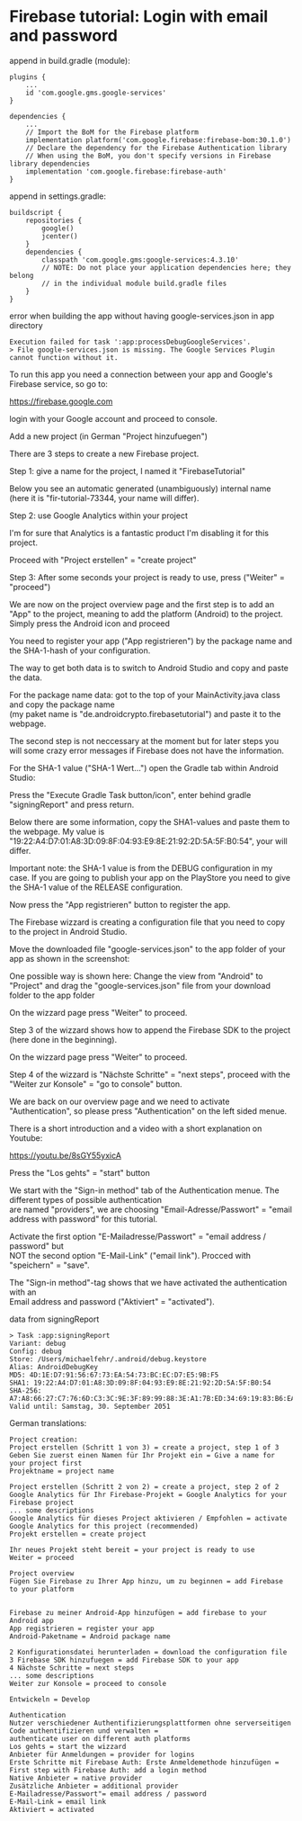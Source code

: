 # Firebase tutorial: Login with email and password

append in build.gradle (module):
```plaintext
plugins {
    ...
    id 'com.google.gms.google-services'
}

dependencies {
    ...
    // Import the BoM for the Firebase platform
    implementation platform('com.google.firebase:firebase-bom:30.1.0')
    // Declare the dependency for the Firebase Authentication library
    // When using the BoM, you don't specify versions in Firebase library dependencies
    implementation 'com.google.firebase:firebase-auth'
}
```

append in settings.gradle:
```plaintext
buildscript {
    repositories {
        google()
        jcenter()
    }
    dependencies {
        classpath 'com.google.gms:google-services:4.3.10'
        // NOTE: Do not place your application dependencies here; they belong
        // in the individual module build.gradle files
    }
}
```

error when building the app without having google-services.json in app directory
```plaintext
Execution failed for task ':app:processDebugGoogleServices'.
> File google-services.json is missing. The Google Services Plugin cannot function without it. 
```

To run this app you need a connection between your app and Google's Firebase service, so go to: 

https://firebase.google.com

login with your Google account and proceed to console.

Add a new project (in German "Project hinzufuegen")

There are 3 steps to create a new Firebase project.

Step 1: give a name for the project, I named it "FirebaseTutorial"

Below you see an automatic generated (unambiguously) internal name (here it is "fir-tutorial-73344, your name will differ).

Step 2: use Google Analytics within your project

I'm for sure that Analytics is a fantastic product I'm disabling it for this project.

Proceed with "Project erstellen" = "create project"

Step 3: After some seconds your project is ready to use, press ("Weiter" = "proceed")

We are now on the project overview page and the first step is to add an "App" to the project, 
meaning to add the platform (Android) to the project. Simply press the Android icon and proceed

You need to register your app ("App registrieren") by the package name and the SHA-1-hash of your configuration.

The way to get both data is to switch to Android Studio and copy and paste the data.

For the package name data: got to the top of your MainActivity.java class and copy the package name  
(my paket name is "de.androidcrypto.firebasetutorial") and paste it to the webpage. 

The second step is not neccessary at the moment but for later steps you will some crazy error messages if 
Firebase does not have the information. 

For the SHA-1 value ("SHA-1 Wert...") open the Gradle tab within Android Studio:

Press the "Execute Gradle Task button/icon", enter behind gradle "signingReport" and press return.

Below there are some information, copy the SHA1-values and paste them to the webpage. My value is 
"19:22:A4:D7:01:A8:3D:09:8F:04:93:E9:8E:21:92:2D:5A:5F:B0:54", your will differ.

Important note: the SHA-1 value is from the DEBUG configuration in my case. If you are going to 
publish your app on the PlayStore you need to give the SHA-1 value of the RELEASE configuration. 

Now press the "App registrieren" button to register the app.

The Firebase wizzard is creating a configuration file that you need to copy to the project in Android Studio.

Move the downloaded file "google-services.json" to the app folder of your app as shown in the screenshot:

One possible way is shown here: Change the view from "Android" to "Project" and drag the "google-services.json" 
file from your download folder to the app folder  

On the wizzard page press "Weiter" to proceed.

Step 3 of the wizzard shows how to append the Firebase SDK to the project (here done in the beginning).

On the wizzard page press "Weiter" to proceed.

Step 4 of the wizzard is "Nächste Schritte" = "next steps", proceed with the "Weiter zur Konsole" = 
"go to console" button.

We are back on our overview page and we need to activate "Authentication", so please press "Authentication" 
on the left sided menue.

There is a short introduction and a video with a short explanation on Youtube:

https://youtu.be/8sGY55yxicA

Press the "Los gehts" = "start" button

We start with the "Sign-in method" tab of the Authentication menue. The different types of possible authentication  
are named "providers", we are choosing "Email-Adresse/Passwort" = "email address with password" for 
this tutorial.

Activate the first option "E-Mailadresse/Passwort" = "email address / password" but  
NOT the second option "E-Mail-Link" ("email link"). Procced with "speichern" = "save".

The "Sign-in method"-tag shows that we have activated the authentication with an  
Email address and password ("Aktiviert" = "activated"). 


data from signingReport
```plaintext
> Task :app:signingReport
Variant: debug
Config: debug
Store: /Users/michaelfehr/.android/debug.keystore
Alias: AndroidDebugKey
MD5: 4D:1E:D7:91:56:67:73:EA:54:73:BC:EC:D7:E5:9B:F5
SHA1: 19:22:A4:D7:01:A8:3D:09:8F:04:93:E9:8E:21:92:2D:5A:5F:B0:54
SHA-256: A7:A8:66:27:C7:76:6D:C3:3C:9E:3F:89:99:88:3E:A1:7B:ED:34:69:19:83:B6:EA:72:04:C9:13:8E:84:E0:90
Valid until: Samstag, 30. September 2051
```


German translations:
```plaintext
Project creation:
Project erstellen (Schritt 1 von 3) = create a project, step 1 of 3
Geben Sie zuerst einen Namen für Ihr Projekt ein = Give a name for your project first
Projektname = project name

Project erstellen (Schritt 2 von 2) = create a project, step 2 of 2
Google Analytics für Ihr Firebase-Projekt = Google Analytics for your Firebase project
... some descriptions
Google Analytics für dieses Project aktivieren / Empfohlen = activate Google Analytics for this project (recommended)
Projekt erstellen = create project

Ihr neues Projekt steht bereit = your project is ready to use
Weiter = proceed

Project overview
Fügen Sie Firebase zu Ihrer App hinzu, um zu beginnen = add Firebase to your platform


Firebase zu meiner Android-App hinzufügen = add firebase to your Android app
App registrieren = register your app
Android-Paketname = Android package name

2 Konfigurationsdatei herunterladen = download the configuration file
3 Firebase SDK hinzufuegen = add Firebase SDK to your app
4 Nächste Schritte = next steps
... some descriptions
Weiter zur Konsole = proceed to console

Entwickeln = Develop

Authentication
Nutzer verschiedener Authentifizierungsplattformen ohne serverseitigen Code authentifizieren und verwalten = 
authenticate user on different auth platforms
Los gehts = start the wizzard
Anbieter für Anmeldungen = provider for logins
Erste Schritte mit Firebase Auth: Erste Anmeldemethode hinzufügen = First step with Firebase Auth: add a login method
Native Anbieter = native provider
Zusätzliche Anbieter = additional provider
E-Mailadresse/Passwort"= email address / password
E-Mail-Link = email link
Aktiviert = activated



```






